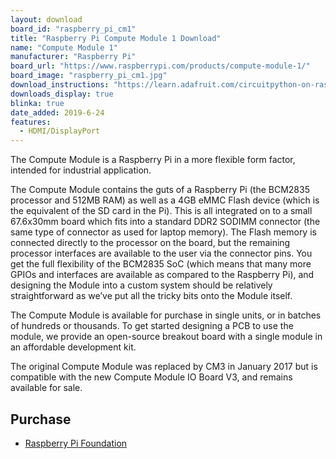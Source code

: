 ```yaml
---
layout: download
board_id: "raspberry_pi_cm1"
title: "Raspberry Pi Compute Module 1 Download"
name: "Compute Module 1"
manufacturer: "Raspberry Pi"
board_url: "https://www.raspberrypi.com/products/compute-module-1/"
board_image: "raspberry_pi_cm1.jpg"
download_instructions: "https://learn.adafruit.com/circuitpython-on-raspberrypi-linux/installing-circuitpython-on-raspberry-pi"
downloads_display: true
blinka: true
date_added: 2019-6-24
features:
  - HDMI/DisplayPort
---
```


The Compute Module is a Raspberry Pi in a more flexible form factor, intended for industrial application.

The Compute Module contains the guts of a Raspberry Pi (the BCM2835 processor and 512MB RAM) as well as a 4GB eMMC Flash device (which is the equivalent of the SD card in the Pi). This is all integrated on to a small 67.6x30mm board which fits into a standard DDR2 SODIMM connector (the same type of connector as used for laptop memory). The Flash memory is connected directly to the processor on the board, but the remaining processor interfaces are available to the user via the connector pins. You get the full flexibility of the BCM2835 SoC (which means that many more GPIOs and interfaces are available as compared to the Raspberry Pi), and designing the Module into a custom system should be relatively straightforward as we’ve put all the tricky bits onto the Module itself.

The Compute Module is available for purchase in single units, or in batches of hundreds or thousands. To get started designing a PCB to use the module, we provide an open-source breakout board with a single module in an affordable development kit.

The original Compute Module was replaced by CM3 in January 2017 but is compatible with the new Compute Module IO Board V3, and remains available for sale.

## Purchase
* [Raspberry Pi Foundation](https://www.raspberrypi.org/products/compute-module-io-board-v3/)
